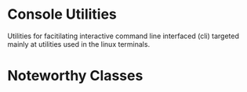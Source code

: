 Console Utilities
=================

Utilities for facitilating interactive command line interfaced (cli) targeted
mainly at utilities used in the linux terminals.

# Noteworthy Classes

